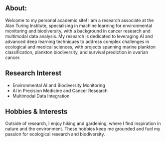 
## About:   


Welcome to my personal academic site! I am a research associate at the Alan Turing Institute, specialising in machine learning for environmental monitoring and biodiversity, with a background in cancer research and multimodal data analysis. My research is dedicated to leveraging AI and advanced deep learning techniques to address complex challenges in ecological and medical sciences, with projects spanning marine plankton classification, plankton biodiversity, and survival prediction in ovarian cancer.

## Research Interest

- Environmental AI and Biodiversity Monitoring
- AI in Precision Medicine and Cancer Research
- Multimodal Data Integration

## Hobbies & Interests

Outside of research, I enjoy hiking and gardening, where I find inspiration in nature and the environment. These hobbies keep me grounded and fuel my passion for ecological research and biodiversity.
